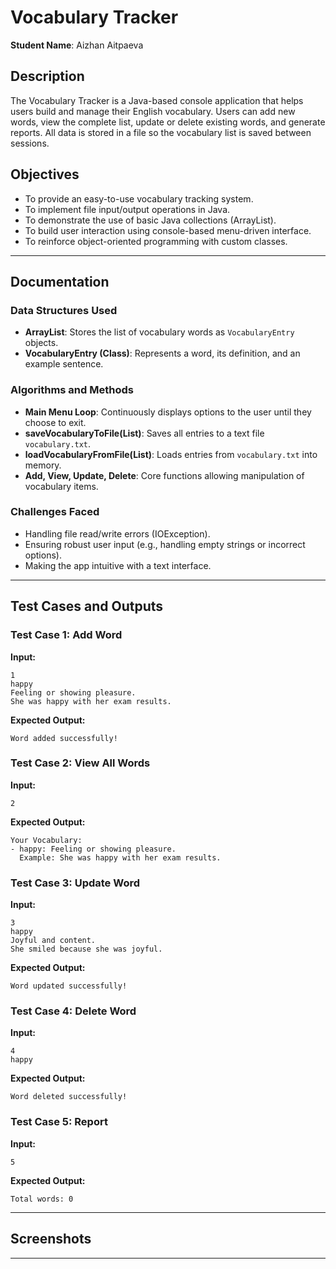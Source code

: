 
# Vocabulary Tracker

**Student Name**:  Aizhan Aitpaeva

## Description

The Vocabulary Tracker is a Java-based console application that helps users build and manage their English vocabulary. Users can add new words, view the complete list, update or delete existing words, and generate reports. All data is stored in a file so the vocabulary list is saved between sessions.

## Objectives

- To provide an easy-to-use vocabulary tracking system.
- To implement file input/output operations in Java.
- To demonstrate the use of basic Java collections (ArrayList).
- To build user interaction using console-based menu-driven interface.
- To reinforce object-oriented programming with custom classes.

---

## Documentation

### Data Structures Used

- **ArrayList**: Stores the list of vocabulary words as `VocabularyEntry` objects.
- **VocabularyEntry (Class)**: Represents a word, its definition, and an example sentence.

### Algorithms and Methods

- **Main Menu Loop**: Continuously displays options to the user until they choose to exit.
- **saveVocabularyToFile(List)**: Saves all entries to a text file `vocabulary.txt`.
- **loadVocabularyFromFile(List)**: Loads entries from `vocabulary.txt` into memory.
- **Add, View, Update, Delete**: Core functions allowing manipulation of vocabulary items.

### Challenges Faced

- Handling file read/write errors (IOException).
- Ensuring robust user input (e.g., handling empty strings or incorrect options).
- Making the app intuitive with a text interface.

---

## Test Cases and Outputs

### Test Case 1: Add Word

**Input:**
```
1
happy
Feeling or showing pleasure.
She was happy with her exam results.
```

**Expected Output:**
```
Word added successfully!
```

### Test Case 2: View All Words

**Input:**
```
2
```

**Expected Output:**
```
Your Vocabulary:
- happy: Feeling or showing pleasure.
  Example: She was happy with her exam results.
```

### Test Case 3: Update Word

**Input:**
```
3
happy
Joyful and content.
She smiled because she was joyful.
```

**Expected Output:**
```
Word updated successfully!
```

### Test Case 4: Delete Word

**Input:**
```
4
happy
```

**Expected Output:**
```
Word deleted successfully!
```

### Test Case 5: Report

**Input:**
```
5
```

**Expected Output:**
```
Total words: 0
```

---

## Screenshots

---